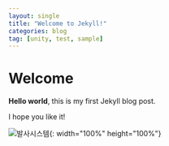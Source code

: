 ```yaml
---
layout: single
title: "Welcome to Jekyll!"
categories: blog
tag: [unity, test, sample]
---
```


# Welcome

**Hello world**, this is my first Jekyll blog post.

I hope you like it!

![발사시스템](https://drive.google.com/uc?export=view&id=1MlxE-BfViHs-zR9eZEIQ8roLwERN2b-H){: width="100%" height="100%"}
